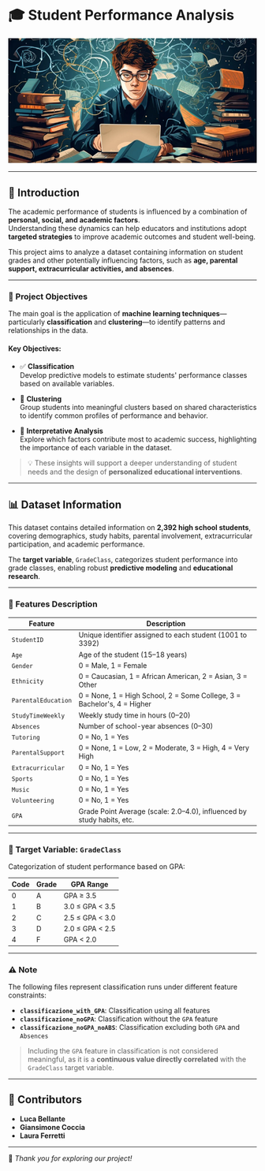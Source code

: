 # 🎓 Student Performance Analysis

![Project Cover](Docs/student_dataset-cover.jpg)

---

## 📘 Introduction

The academic performance of students is influenced by a combination of **personal, social, and academic factors**.  
Understanding these dynamics can help educators and institutions adopt **targeted strategies** to improve academic outcomes and student well-being.

This project aims to analyze a dataset containing information on student grades and other potentially influencing factors, such as **age, parental support, extracurricular activities, and absences**.

---

### 🎯 Project Objectives

The main goal is the application of **machine learning techniques**—particularly **classification** and **clustering**—to identify patterns and relationships in the data.

#### Key Objectives:

- ✅ **Classification**  
  Develop predictive models to estimate students' performance classes based on available variables.

- 🔗 **Clustering**  
  Group students into meaningful clusters based on shared characteristics to identify common profiles of performance and behavior.

- 🧠 **Interpretative Analysis**  
  Explore which factors contribute most to academic success, highlighting the importance of each variable in the dataset.

> 💡 These insights will support a deeper understanding of student needs and the design of **personalized educational interventions**.

---

## 📊 Dataset Information

This dataset contains detailed information on **2,392 high school students**, covering demographics, study habits, parental involvement, extracurricular participation, and academic performance.

The **target variable**, `GradeClass`, categorizes student performance into grade classes, enabling robust **predictive modeling** and **educational research**.

---

### 📌 Features Description

| Feature              | Description                                                                 |
|----------------------|-----------------------------------------------------------------------------|
| `StudentID`          | Unique identifier assigned to each student (1001 to 3392)                   |
| `Age`                | Age of the student (15–18 years)                                            |
| `Gender`             | 0 = Male, 1 = Female                                                        |
| `Ethnicity`          | 0 = Caucasian, 1 = African American, 2 = Asian, 3 = Other                   |
| `ParentalEducation`  | 0 = None, 1 = High School, 2 = Some College, 3 = Bachelor's, 4 = Higher     |
| `StudyTimeWeekly`    | Weekly study time in hours (0–20)                                           |
| `Absences`           | Number of school-year absences (0–30)                                       |
| `Tutoring`           | 0 = No, 1 = Yes                                                             |
| `ParentalSupport`    | 0 = None, 1 = Low, 2 = Moderate, 3 = High, 4 = Very High                    |
| `Extracurricular`    | 0 = No, 1 = Yes                                                             |
| `Sports`             | 0 = No, 1 = Yes                                                             |
| `Music`              | 0 = No, 1 = Yes                                                             |
| `Volunteering`       | 0 = No, 1 = Yes                                                             |
| `GPA`                | Grade Point Average (scale: 2.0–4.0), influenced by study habits, etc.      |

---

### 🎯 Target Variable: `GradeClass`

Categorization of student performance based on GPA:

| Code | Grade | GPA Range          |
|------|-------|--------------------|
| 0    | A     | GPA ≥ 3.5          |
| 1    | B     | 3.0 ≤ GPA < 3.5    |
| 2    | C     | 2.5 ≤ GPA < 3.0    |
| 3    | D     | 2.0 ≤ GPA < 2.5    |
| 4    | F     | GPA < 2.0          |

---

### ⚠️ Note

The following files represent classification runs under different feature constraints:

- **`classificazione_with_GPA`**: Classification using all features  
- **`classificazione_noGPA`**: Classification without the `GPA` feature  
- **`classificazione_noGPA_noABS`**: Classification excluding both `GPA` and `Absences`

> Including the `GPA` feature in classification is not considered meaningful, as it is a **continuous value directly correlated** with the `GradeClass` target variable.

---

## 👥 Contributors

- **Luca Bellante**  
- **Giansimone Coccia**  
- **Laura Ferretti**

---

🎉 *Thank you for exploring our project!*
